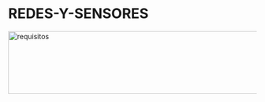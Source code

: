 # REDES-Y-SENSORES
<img width="860" height="128" alt="requisitos" src="https://github.com/user-attachments/assets/89756dd9-add4-499c-a1ec-3c807bc758f2" />
